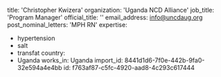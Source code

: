 title: 'Christopher Kwizera'
organization: 'Uganda NCD Alliance'
job_title: 'Program Manager'
official_title: ''
email_address: info@uncdaug.org
post_nominal_letters: 'MPH RN'
expertise:
  - hypertension
  - salt
  - transfat
country:
  - Uganda
works_in: Uganda
import_id: 8441d1d6-7f0e-442b-9fa0-32e594a4e4bb
id: f763af87-c5fc-4920-aad8-4c293c617444
